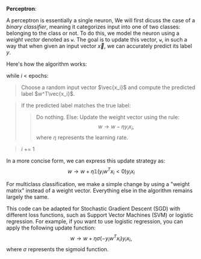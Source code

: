 **Perceptron**:

A perceptron is essentially a single neuron, We will first dicuss the case of a *binary classifier*, meaning it categorizes input into one of two classes: belonging to the class or not. To do this, we model the neuron using a *weight vector* denoted as `w`. The goal is to update this vector, `w`, in such a way that when given an input vector $\vec{x}$, we can accurately predict its label $y$.

Here's how the algorithm works:

while $i$ < epochs:
>Choose a random input vector $\vec{x_i}$ and compute the predicted label $w^T\vec{x_i}$.

>If the predicted label matches the true label:
>> Do nothing.
> Else:
   >>Update the weight vector using the rule:  
           $$w \to w - \eta y_ix_i,$$
 >>where $\eta$ represents the learning rate.

>$i$ += $1$



In a more concise form, we can express this update strategy as:
$$w \to w + \eta \mathbb{1}(y_iw^Tx_i < 0)y_ix_i$$

For multiclass classification, we make a simple change by using a "weight matrix" instead of a weight vector. Everything else in the algorithm remains largely the same.

This code can be adapted for Stochastic Gradient Descent (SGD) with different loss functions, such as Support Vector Machines (SVM) or logistic regression. For example, if you want to use logistic regression, you can apply the following update function:
$$w \to w + \eta \sigma(-y_iw^Tx_i)y_ix_i,$$
where $\sigma$ represents the sigmoid function.

